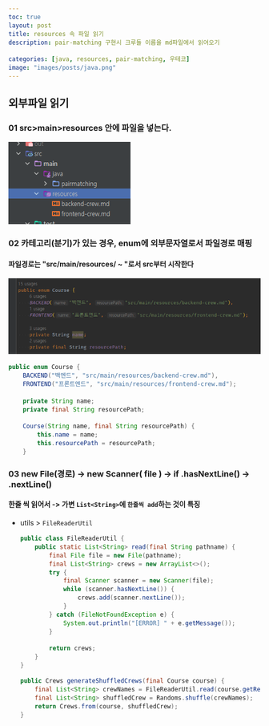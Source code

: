 ```yaml
---
toc: true
layout: post
title: resources 속 파일 읽기
description: pair-matching 구현시 크루들 이름을 md파일에서 읽어오기

categories: [java, resources, pair-matching, 우테코]
image: "images/posts/java.png"
---
```


## 외부파일 읽기



### 01 src>main>resources 안에 파일을 넣는다.

![image-20220414142954786](https://raw.githubusercontent.com/is2js/screenshots/main/image-20220414142954786.png)





### 02 카테고리(분기)가 있는 경우, enum에 외부문자열로서 파일경로 매핑

#### 파일경로는 "src/main/resources/ ~ "로서 src부터 시작한다

![image-20220414143503419](https://raw.githubusercontent.com/is2js/screenshots/main/image-20220414143503419.png)

```java
public enum Course {
    BACKEND("백엔드", "src/main/resources/backend-crew.md"),
    FRONTEND("프론트엔드", "src/main/resources/frontend-crew.md");

    private String name;
    private final String resourcePath;

    Course(String name, final String resourcePath) {
        this.name = name;
        this.resourcePath = resourcePath;
    }
```





### 03 new File(경로) -> new Scanner( file ) -> if .hasNextLine() -> .nextLine()

#### 한줄 씩 읽어서 -> 가변 `List<String>`에  `한줄씩 add`하는 것이 특징

- utils > `FileReaderUtil`

    ```java
    public class FileReaderUtil {
        public static List<String> read(final String pathname) {
            final File file = new File(pathname);
            final List<String> crews = new ArrayList<>();
            try {
                final Scanner scanner = new Scanner(file);
                while (scanner.hasNextLine()) {
                    crews.add(scanner.nextLine());
                }
            } catch (FileNotFoundException e) {
                System.out.println("[ERROR] " + e.getMessage());
            }
    
            return crews;
        }
    }
    ```

    

    ```java
    public Crews generateShuffledCrews(final Course course) {
        final List<String> crewNames = FileReaderUtil.read(course.getResourcePath());
        final List<String> shuffledCrew = Randoms.shuffle(crewNames);
        return Crews.from(course, shuffledCrew);
    }
    
    ```

    